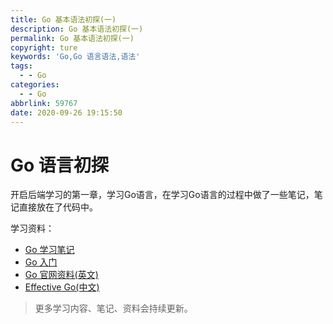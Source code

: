 ```yaml
---
title: Go 基本语法初探(一)
description: Go 基本语法初探(一)
permalink: Go 基本语法初探(一)
copyright: ture
keywords: 'Go,Go 语言语法,语法'
tags:
  - - Go
categories:
  - - Go
abbrlink: 59767
date: 2020-09-26 19:15:50
---
```


# Go 语言初探

开启后端学习的第一章，学习Go语言，在学习Go语言的过程中做了一些笔记，笔记直接放在了代码中。

学习资料：

+ [Go 学习笔记]("https://github.com/Bogon/go_tutorial" "")
+ [Go 入门]("https://tour.go-zh.org" )
+ [Go 官网资料(英文)]("https://golang.org/doc/tutorial" )
+ [Effective Go(中文)]("https://go-zh.org/doc/effective_go.html" )

> 更多学习内容、笔记、资料会持续更新。